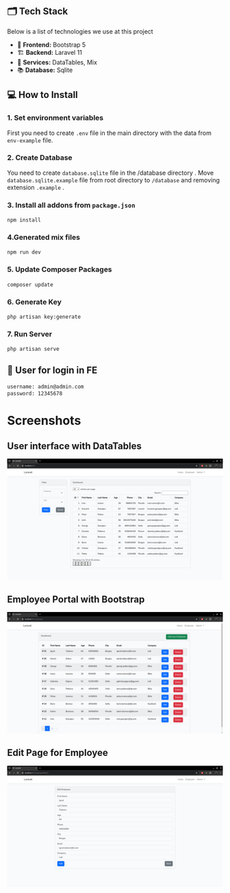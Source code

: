 

## 🗂 Tech Stack

Below is a list of technologies we use at this project

*  🎨 **Frontend:**  Bootstrap 5
* 🏗 **Backend:** Laravel 11
* 🌳 **Services:** DataTables, Mix
* 📚 **Database:** Sqlite

## 💻 How to Install
### 1. Set environment variables
First you need to create ```.env``` file in the main directory with the data from ```env-example``` file.

### 2. Create Database
You need to create ```database.sqlite``` file in the /database directory . Move ```database.sqlite.example``` file from root directory to ```/database``` and removing extension ```.example``` .

### 3. Install all addons from ```package.json```
```
npm install
```

### 4.Generated mix files
```
npm run dev
```

### 5. Update Composer Packages
```
composer update
```

### 6. Generate Key
```
php artisan key:generate
```

### 7. Run Server
```
php artisan serve
```


## 🔐 User for login in FE
```
username: admin@admin.com
password: 12345678
```

# Screenshots

## User interface with DataTables
![](/files/project1.png)


## Employee Portal with Bootstrap
![](/files/project2.png)

## Edit Page for Employee
![](/files/project3.png)

